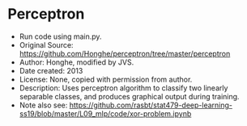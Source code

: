 # Perceptron

* Run code using main.py.
* Original Source: https://github.com/Honghe/perceptron/tree/master/perceptron
* Author: Honghe, modified by JVS.
* Date created: 2013
* License: None, copied with permission from author.
* Description: Uses perceptron algorithm to classify two linearly separable classes, and produces graphical output during training.
* Note also see: https://github.com/rasbt/stat479-deep-learning-ss19/blob/master/L09_mlp/code/xor-problem.ipynb
